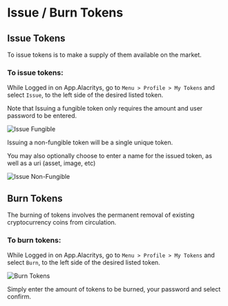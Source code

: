 # Issue / Burn Tokens

## Issue Tokens

To issue tokens is to make a supply of them available on the market. 

### To issue tokens:

While Logged in on App.Alacritys, go to `Menu > Profile > My Tokens` and select `Issue`, to the left side of the desired listed token.

Note that Issuing a fungible token only requires the amount and user password to be entered.

![Issue Fungible](https://raw.githubusercontent.com/alacrityio/alacrity-support-documentation/main/user%20documentation/resources/image46.png)

Issuing a non-fungible token will be a single unique token.

You may also optionally choose to enter a name for the issued token, as well as a uri (asset, image, etc)

![Issue Non-Fungible](https://raw.githubusercontent.com/alacrityio/alacrity-support-documentation/main/user%20documentation/resources/image44.png)

## Burn Tokens
The burning of tokens involves the permanent removal of existing cryptocurrency coins from circulation.

### To burn tokens:
While Logged in on App.Alacritys, go to `Menu > Profile > My Tokens` and select `Burn`, to the left side of the desired listed token.

![Burn Tokens](https://raw.githubusercontent.com/alacrityio/alacrity-support-documentation/main/user%20documentation/resources/image45.png)

Simply enter the amount of tokens to be burned, your password and select confirm.